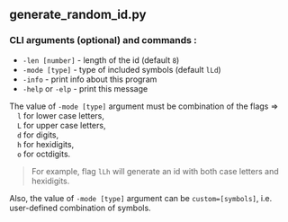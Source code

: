 generate_random_id.py
---

### CLI arguments (optional) and commands :
- `-len [number]` - length of the id (default `8`)
- `-mode [type]` - type of included symbols (default `lLd`)
- `-info` - print info about this program
- `-help` or `-elp` - print this message

The value of `-mode [type]` argument must be combination of the flags =><br />
&emsp;`l` for lower case letters,<br />
&emsp;`L` for upper case letters,<br />
&emsp;`d` for digits,<br />
&emsp;`h` for hexidigits,<br />
&emsp;`o` for octdigits.

> For example, flag `lLh` will generate an id with both case letters and hexidigits.

Also, the value of `-mode [type]` argument can be `custom=[symbols]`, i.e. user-defined combination of symbols.